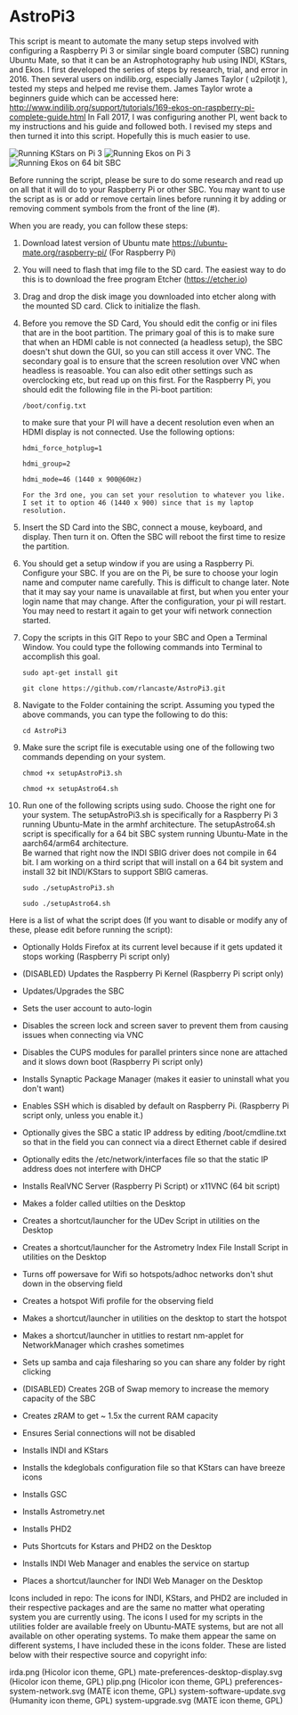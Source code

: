 # AstroPi3

This script is meant to automate the many setup steps involved with configuring a Raspberry Pi 3 or similar single board computer (SBC) running Ubuntu Mate,
so that it can be an Astrophotography hub using INDI, KStars, and Ekos.  I first developed the series of steps by research, trial, and error
in 2016.  Then several users on indilib.org, especially James Taylor ( u2pilotjt ), tested my steps and helped me revise them.
James Taylor wrote a beginners guide which can be accessed here:  http://www.indilib.org/support/tutorials/169-ekos-on-raspberry-pi-complete-guide.html
In Fall 2017,  I was configuring another PI, went back to my instructions and his guide and followed both.  I revised my steps and then
turned it into this script.  Hopefully this is much easier to use.

![Running KStars on Pi 3](/images/runningPi3.png "Running KStars on Pi 3")
![Running Ekos on Pi 3](/images/ekosRunning.png "Running Ekos on Pi 3")
![Running Ekos on 64 bit SBC](/images/64bitEkos.png "Running Ekos on 64 bit SBC")

Before running the script, please be sure to do some research and read up on all that it will do to your Raspberry Pi or other SBC.  You may want to 
use the script as is or add or remove certain lines before running it by adding or removing comment symbols from the front of the line (#).

When you are ready, you can follow these steps:

1.	Download latest version of Ubuntu mate https://ubuntu-mate.org/raspberry-pi/ (For Raspberry Pi)
2.  You will need to flash that img file to the SD card.  The easiest way to do this is to download the free program Etcher (https://etcher.io)
3.  Drag and drop the disk image you downloaded into etcher along with the mounted SD card.  Click to initialize the flash.
4.  Before you remove the SD Card, You should edit the config or ini files that are in the boot partition.  The primary goal of this is to make sure that 
	when an HDMI cable is not connected (a headless setup), the SBC doesn't shut down the GUI, so you can still access it over VNC.  The secondary goal is to ensure that 
	the screen resolution over VNC when headless is reasoable.   You can also edit other settings such as overclocking etc, but read up on this first.  For the Raspberry Pi, you should edit 
	the following file in the Pi-boot partition: 

		/boot/config.txt 
						
	to make sure that your PI will have a decent resolution even when an HDMI display is not connected. Use the following options:
	
		hdmi_force_hotplug=1
		
		hdmi_group=2
		
		hdmi_mode=46 (1440 x 900@60Hz)
		
		For the 3rd one, you can set your resolution to whatever you like.  I set it to option 46 (1440 x 900) since that is my laptop resolution.

5.  Insert the SD Card into the SBC, connect a mouse, keyboard, and display.  Then turn it on.  Often the SBC will reboot the first time to resize the partition.
6.  You should get a setup window if you are using a Raspberry Pi.  Configure your SBC.  If you are on the Pi, be sure to choose your login name and computer name carefully.
    This is difficult to change later. Note that it may say your name is unavailable at first, but when you enter your login name that may change.
	After the configuration, your pi will restart.  You may need to restart it again to get your wifi network connection started.
7.  Copy the scripts in this GIT Repo to your SBC and Open a Terminal Window.  You could type the following commands into Terminal to accomplish this goal.

		sudo apt-get install git
	
		git clone https://github.com/rlancaste/AstroPi3.git
	
8.  Navigate to the Folder containing the script.  Assuming you typed the above commands, you can type the following to do this:

		cd AstroPi3
	
8.  Make sure the script file is executable using one of the following two commands depending on your system.

		chmod +x setupAstroPi3.sh
	
		chmod +x setupAstro64.sh
	
9.  Run one of the following scripts using sudo.  Choose the right one for your system.  The setupAstroPi3.sh is specifically for a Raspberry Pi 3
	running Ubuntu-Mate in the armhf architecture.  The setupAstro64.sh script is specifically for a 64 bit SBC system running Ubuntu-Mate in the aarch64/arm64 architecture.  
	Be warned that right now the INDI SBIG driver does not compile in 64 bit.  I am working on a third script that will install on a 64 bit system and install 32 bit INDI/KStars to support SBIG cameras.

		sudo ./setupAstroPi3.sh
	
		sudo ./setupAstro64.sh
	
Here is a list of what the script does (If you want to disable or modify any of these, please edit before running the script):

- Optionally Holds Firefox at its current level because if it gets updated it stops working (Raspberry Pi script only)

- (DISABLED) Updates the Raspberry Pi Kernel (Raspberry Pi script only)

- Updates/Upgrades the SBC

- Sets the user account to auto-login

- Disables the screen lock and screen saver to prevent them from causing issues when connecting via VNC

- Disables the CUPS modules for parallel printers since none are attached and it slows down boot (Raspberry Pi script only)

- Installs Synaptic Package Manager (makes it easier to uninstall what you don't want)

- Enables SSH which is disabled by default on Raspberry Pi. (Raspberry Pi script only, unless you enable it.)

- Optionally gives the SBC a static IP address by editing /boot/cmdline.txt so that in the field you can connect via a direct Ethernet cable if desired

- Optionally edits the /etc/network/interfaces file so that the static IP address does not interfere with DHCP

- Installs RealVNC Server (Raspberry Pi Script) or x11VNC (64 bit script)

- Makes a folder called utilties on the Desktop

- Creates a shortcut/launcher for the UDev Script in utilities on the Desktop

- Creates a shortcut/launcher for the Astrometry Index File Install Script in utilities on the Desktop

- Turns off powersave for Wifi so hotspots/adhoc networks don't shut down in the observing field

- Creates a hotspot Wifi profile for the observing field

- Makes a shortcut/launcher in utilities on the desktop to start the hotspot

- Makes a shortcut/launcher in utitlies to restart nm-applet for NetworkManager which crashes sometimes

- Sets up samba and caja filesharing so you can share any folder by right clicking

- (DISABLED) Creates 2GB of Swap memory to increase the memory capacity of the SBC

- Creates zRAM to get ~ 1.5x the current RAM capacity

- Ensures Serial connections will not be disabled

- Installs INDI and KStars

- Installs the kdeglobals configuration file so that KStars can have breeze icons

- Installs GSC

- Installs Astrometry.net

- Installs PHD2

- Puts Shortcuts for Kstars and PHD2 on the Desktop

- Installs INDI Web Manager and enables the service on startup

- Places a shortcut/launcher for INDI Web Manager on the Desktop

Icons included in repo:
The icons for INDI, KStars, and PHD2 are included in their respective packages and are the same
no matter what operating system you are currently using.  The icons I used
for my scripts in the utilities folder are available freely on Ubuntu-MATE systems, but are not
all available on other operating systems.  To make them appear the same on different systems, I have
included these in the icons folder.  These are listed below with their respective source and copyright info:

irda.png (Hicolor icon theme, GPL)
mate-preferences-desktop-display.svg (Hicolor icon theme, GPL)
plip.png (Hicolor icon theme, GPL)
preferences-system-network.svg (MATE icon theme, GPL)
system-software-update.svg (Humanity icon theme, GPL)
system-upgrade.svg (MATE icon theme, GPL)


